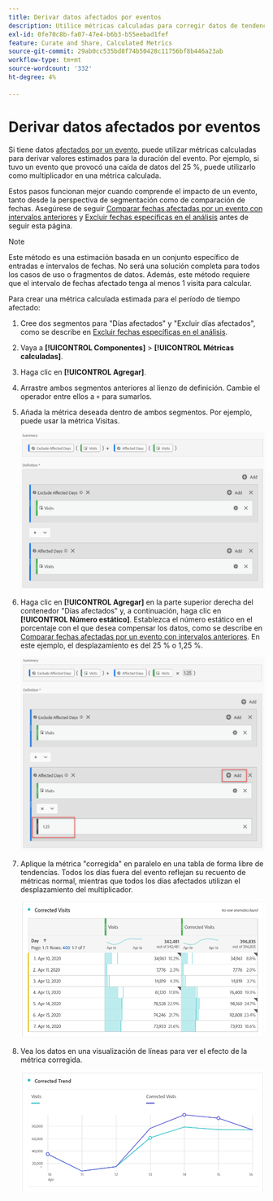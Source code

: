 ```yaml
---
title: Derivar datos afectados por eventos
description: Utilice métricas calculadas para corregir datos de tendencias afectados por un evento.
exl-id: 0fe70c8b-fa07-47e4-b6b3-b55eebad1fef
feature: Curate and Share, Calculated Metrics
source-git-commit: 29ab0cc535bd8f74b50428c11756bf8b446a23ab
workflow-type: tm+mt
source-wordcount: '332'
ht-degree: 4%

---
```


# Derivar datos afectados por eventos

Si tiene datos [afectados por un evento](overview.md), puede utilizar métricas calculadas para derivar valores estimados para la duración del evento. Por ejemplo, si tuvo un evento que provocó una caída de datos del 25 %, puede utilizarlo como multiplicador en una métrica calculada.

Estos pasos funcionan mejor cuando comprende el impacto de un evento, tanto desde la perspectiva de segmentación como de comparación de fechas. Asegúrese de seguir [Comparar fechas afectadas por un evento con intervalos anteriores](compare-dates.md) y [Excluir fechas específicas en el análisis](segments.md) antes de seguir esta página.

>[!NOTE]
>
>Este método es una estimación basada en un conjunto específico de entradas e intervalos de fechas. No será una solución completa para todos los casos de uso o fragmentos de datos. Además, este método requiere que el intervalo de fechas afectado tenga al menos 1 visita para calcular.

Para crear una métrica calculada estimada para el período de tiempo afectado:

1. Cree dos segmentos para &quot;Días afectados&quot; y &quot;Excluir días afectados&quot;, como se describe en [Excluir fechas específicas en el análisis](segments.md).
2. Vaya a **[!UICONTROL Componentes]** > **[!UICONTROL Métricas calculadas]**.
3. Haga clic en **[!UICONTROL Agregar]**.
4. Arrastre ambos segmentos anteriores al lienzo de definición. Cambie el operador entre ellos a `+` para sumarlos.
5. Añada la métrica deseada dentro de ambos segmentos. Por ejemplo, puede usar la métrica Visitas.

   ![Generador de segmentos](assets/event_segment_builder.png)

6. Haga clic en **[!UICONTROL Agregar]** en la parte superior derecha del contenedor &quot;Días afectados&quot; y, a continuación, haga clic en **[!UICONTROL Número estático]**. Establezca el número estático en el porcentaje con el que desea compensar los datos, como se describe en [Comparar fechas afectadas por un evento con intervalos anteriores](compare-dates.md). En este ejemplo, el desplazamiento es del 25 % o 1,25 %.

   ![Número estático](assets/event_static_number.png)

7. Aplique la métrica &quot;corregida&quot; en paralelo en una tabla de forma libre de tendencias. Todos los días fuera del evento reflejan su recuento de métricas normal, mientras que todos los días afectados utilizan el desplazamiento del multiplicador.

   ![Métrica corregida](assets/event_corrected.png)

8. Vea los datos en una visualización de líneas para ver el efecto de la métrica corregida.

   ![Línea corregida](assets/event_line.png)
